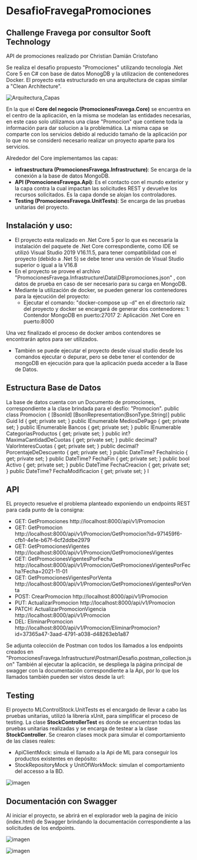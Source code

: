 # DesafioFravegaPromociones
## Challenge Fravega por consultor Sooft Technology
API de promociones realizado por Christian Damián Cristofano

Se realiza el desafio propuesto "Promociones" utilizando tecnología .Net Core 5 en C# con base de datos MonogDB y la utilizacion de contenedores Docker.
El proyecto esta estructurado en una arquitectura de capas similar a "Clean Architecture".

![Arquitectura_Capas](https://user-images.githubusercontent.com/15236085/138007524-a5a868b1-ab3f-46ac-be01-6d81c191c8aa.jpg)

En la que el **Core del negocio (PromocionesFravega.Core)** se encuentra en el centro de la aplicación, en la misma se modelan las entidades necesarias, en este caso solo utilizamos una clase "Promocion" que contiene toda la información para dar solucion a la problemática. La misma capa se comparte con los servicios debido al reducido tamaño de la aplicación por lo que no se consideró necesario realizar un proyecto aparte para los servicios.

Alrededor del Core implementamos las capas:
  - **infraestructura (PromocionesFravega.Infrastructure)**: Se encarga de la conexión a la base de datos MongoDB.
  - **API (PromocionesFravega.Api)**: Es el contacto con el mundo exterior y la capa contra la cual impactan las solicitudes REST y devuelve los recursos solicitados. Es la capa donde se alojan los controladores.
  - **Testing (PromocionesFravega.UnitTests)**: Se encarga de las pruebas unitarias del proyecto.

## Instalación y uso:

* El proyecto esta realizado en .Net Core 5 por lo que es necesaria la instalación del paquete de .Net Core correspondiente, como IDE se utilizó Visual Studio 2019 V16.11.5, para tener compatibilidad con el proyecto (debido a .Net 5) se debe tener una versión de Visual Studio superior o igual a la V16.8
* En el proyecto se provee el archivo "PromocionesFravega.Infrastructure\Data\DB\promociones.json" , con datos de prueba en caso de ser necesario para su carga en MongoDB.
* Mediante la utilización de docker, se pueden generar los contenedores para la ejecución del proyecto:
  - Ejecutar el comando: "docker-compose up -d" en el directorío raíz del proyecto y docker se encargará de generar dos contenedores:
    1: Contendor MongoDB en puerto:27017
    2: Aplicación .Net Core en puerto:8000
    
Una vez finalizado el proceso de docker ambos contendores se encontrarán aptos para ser utilizados.

* También se puede ejecutar el proyecto desde visual studio desde los comandos ejecutar o depurar, pero se debe tener el contendor de mongoDB en ejecución para que la aplicación pueda acceder a la Base de Datos.

## Estructura Base de Datos

La base de datos cuenta con un Documento de promociones, correspondiente a la clase brindada para el desfío: "Promocion".
public class Promocion
    {
        [BsonId]
        [BsonRepresentation(BsonType.String)]
        public Guid Id { get; private set; }
        public IEnumerable<string> MediosDePago { get; private set; }
        public IEnumerable<string> Bancos { get; private set; }
        public IEnumerable<string> CategoriasProductos { get; private set; }
        public int? MaximaCantidadDeCuotas { get; private set; }
        public decimal? ValorInteresCuotas { get; private set; }
        public decimal? PorcentajeDeDescuento { get; private set; }
        public DateTime? FechaInicio { get; private set; }
        public DateTime? FechaFin { get; private set; }
        public bool Activo { get; private set; }
        public DateTime FechaCreacion { get; private set; }
        public DateTime? FechaModificacion { get; private set; }
I
## API

EL proyecto resuelve el problema planteado exponiendo un endpoints REST para cada punto de la consigna:

* GET:   GetPromociones http://localhost:8000/api/v1/Promocion
* GET:   GetPromocion http://localhost:8000/api/v1/Promocion/GetPromocion?id=971459f6-cfb1-4e1e-b67f-6cf2ddbe2979
* GET:   GetPromocionesVigentes http://localhost:8000/api/v1/Promocion/GetPromocionesVigentes
* GET:   GetPromocionesVigentesPorFecha http://localhost:8000/api/v1/Promocion/GetPromocionesVigentesPorFecha?Fecha=2021-11-01
* GET:   GetPromocionesVigentesPorVenta http://localhost:8000/api/v1/Promocion/GetPromocionesVigentesPorVenta
* POST:  CrearPromocion http://localhost:8000/api/v1/Promocion
* PUT:   ActualizarPromocion http://localhost:8000/api/v1/Promocion
* PATCH: ActualizarPromocionVigencia http://localhost:8000/api/v1/Promocion
* DEL:   EliminarPromocion http://localhost:8000/api/v1/Promocion/EliminarPromocion?id=37365a47-3aad-4791-a038-d48263eb1a87

Se adjunta colección de Postman con todos los llamados a los endpoints creados en "PromocionesFravega.Infrastructure\Postman\Desafio.postman_collection.json"
También al ejecutar la aplicación, se despliega la página principal de swagger con la documentación correspondiente a la Api, 
por lo que los llamados también pueden ser vistos desde la url: 

## Testing
El proyecto MLControlStock.UnitTests es el encargado de llevar a cabo las pruebas unitarias,  utilizó la libreria xUnit, para simplificar el proceso de testing. 
La clase **StockControllerTest** es donde se encuentran todas las pruebas unitarias realizadas y se encarga de testear a la clase **StockController**. Se crearon clases mock para simular el comportamiento de las clases reales:
- ApiClientMock: simula el llamado a la Api de ML para conseguir los productos existentes en depósito:
- StockRepositoryMock y UnitOfWorkMock: simulan el comportamiento del accesso a la BD.

![imagen](https://user-images.githubusercontent.com/15236085/138016442-5f51601b-686a-4c12-b16a-09e18f17a9b4.png)

## Documentación con Swagger
 
Al iniciar el proyecto, se abrirá en el explorador web la pagina de inicio (index.html) de Swagger brindando la documentación correspondiente a las solicitudes de los endpoints.

![imagen](https://user-images.githubusercontent.com/15236085/138015636-09b262dc-400d-4afb-846d-cac0c70c7452.png)

![imagen](https://user-images.githubusercontent.com/15236085/138015708-e4fd0890-1f85-4552-a803-056434e32efa.png)
